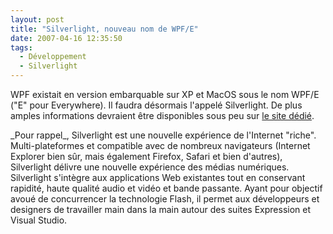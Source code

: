 ```yaml
---
layout: post
title: "Silverlight, nouveau nom de WPF/E"
date: 2007-04-16 12:35:50
tags:
  - Développement
  - Silverlight
---
```


WPF existait en version embarquable sur XP et MacOS sous le nom WPF/E ("E" pour Everywhere). Il faudra désormais l'appelé Silverlight. De plus amples informations devraient être disponibles sous peu sur [le site dédié](http://www.microsoft.com/silverlight/).

<!-- more -->_Pour rappel_, Silverlight est une nouvelle expérience de l'Internet "riche". Multi-plateformes et compatible avec de nombreux navigateurs (Internet Explorer bien sûr, mais également Firefox, Safari et bien d'autres), Silverlight délivre une nouvelle expérience des médias numériques. Silverlight s'intègre aux applications Web existantes tout en conservant rapidité, haute qualité audio et vidéo et bande passante. Ayant pour objectif avoué de concurrencer la technologie Flash, il permet aux développeurs et designers de travailler main dans la main autour des suites Expression et Visual Studio.
